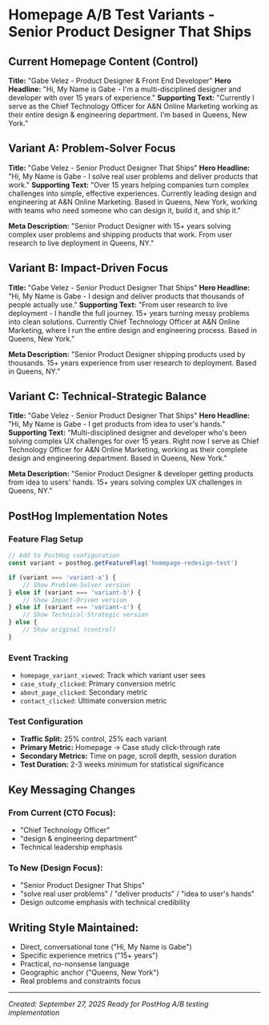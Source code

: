 # Homepage A/B Test Variants - Senior Product Designer That Ships

## Current Homepage Content (Control)
**Title:** "Gabe Velez - Product Designer & Front End Developer"
**Hero Headline:** "Hi, My Name is Gabe - I'm a multi-disciplined designer and developer with over 15 years of experience."
**Supporting Text:** "Currently I serve as the Chief Technology Officer for A&N Online Marketing working as their entire design & engineering department. I'm based in Queens, New York."

## Variant A: Problem-Solver Focus

**Title:** "Gabe Velez - Senior Product Designer That Ships"
**Hero Headline:** "Hi, My Name is Gabe - I solve real user problems and deliver products that work."
**Supporting Text:** "Over 15 years helping companies turn complex challenges into simple, effective experiences. Currently leading design and engineering at A&N Online Marketing. Based in Queens, New York, working with teams who need someone who can design it, build it, and ship it."

**Meta Description:** "Senior Product Designer with 15+ years solving complex user problems and shipping products that work. From user research to live deployment in Queens, NY."

## Variant B: Impact-Driven Focus

**Title:** "Gabe Velez - Senior Product Designer That Ships"
**Hero Headline:** "Hi, My Name is Gabe - I design and deliver products that thousands of people actually use."
**Supporting Text:** "From user research to live deployment - I handle the full journey. 15+ years turning messy problems into clean solutions. Currently Chief Technology Officer at A&N Online Marketing, where I run the entire design and engineering process. Based in Queens, New York."

**Meta Description:** "Senior Product Designer shipping products used by thousands. 15+ years experience from user research to deployment. Based in Queens, NY."

## Variant C: Technical-Strategic Balance

**Title:** "Gabe Velez - Senior Product Designer That Ships"
**Hero Headline:** "Hi, My Name is Gabe - I get products from idea to user's hands."
**Supporting Text:** "Multi-disciplined designer and developer who's been solving complex UX challenges for over 15 years. Right now I serve as Chief Technology Officer for A&N Online Marketing, working as their complete design and engineering department. Based in Queens, New York."

**Meta Description:** "Senior Product Designer & developer getting products from idea to users' hands. 15+ years solving complex UX challenges in Queens, NY."

## PostHog Implementation Notes

### Feature Flag Setup
```javascript
// Add to PostHog configuration
const variant = posthog.getFeatureFlag('homepage-redesign-test')

if (variant === 'variant-a') {
    // Show Problem-Solver version
} else if (variant === 'variant-b') {
    // Show Impact-Driven version
} else if (variant === 'variant-c') {
    // Show Technical-Strategic version
} else {
    // Show original (control)
}
```

### Event Tracking
- `homepage_variant_viewed`: Track which variant user sees
- `case_study_clicked`: Primary conversion metric
- `about_page_clicked`: Secondary metric
- `contact_clicked`: Ultimate conversion metric

### Test Configuration
- **Traffic Split:** 25% control, 25% each variant
- **Primary Metric:** Homepage → Case study click-through rate
- **Secondary Metrics:** Time on page, scroll depth, session duration
- **Test Duration:** 2-3 weeks minimum for statistical significance

## Key Messaging Changes

### From Current (CTO Focus):
- "Chief Technology Officer"
- "design & engineering department"
- Technical leadership emphasis

### To New (Design Focus):
- "Senior Product Designer That Ships"
- "solve real user problems" / "deliver products" / "idea to user's hands"
- Design outcome emphasis with technical credibility

## Writing Style Maintained:
- Direct, conversational tone ("Hi, My Name is Gabe")
- Specific experience metrics ("15+ years")
- Practical, no-nonsense language
- Geographic anchor ("Queens, New York")
- Real problems and constraints focus

---
*Created: September 27, 2025*
*Ready for PostHog A/B testing implementation*